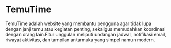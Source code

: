 # TemuTime
TemuTime adalah website yang membantu pengguna agar tidak lupa dengan janji temu atau kegiatan penting, sekaligus memudahkan koordinasi dengan orang lain.Fitur unggulan meliputi undangan jadwal, notifikasi email, riwayat aktivitas, dan tampilan antarmuka yang simpel namun modern.
